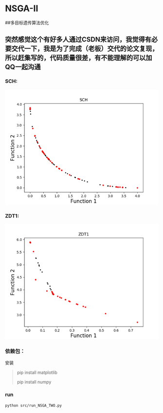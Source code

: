 # NSGA-II

##多目标遗传算法优化
## 突然感觉这个有好多人通过CSDN来访问，我觉得有必要交代一下，我是为了完成（老板）交代的论文复现，所以赶集写的，代码质量很差，有不能理解的可以加QQ一起沟通

### SCH: 
![](img/Figure_SCH.png)

### ZDT1: 
![](img/Figure_ZDT1.png)

### 依赖包：
安装
> pip install matplotlib
>
> pip install numpy


### run
```shell
python src/run_NSGA_TWO.py
```